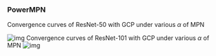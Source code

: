 ### PowerMPN

Convergence curves of ResNet-50 with GCP under various $\alpha$ of MPN

![img](https://mpnpowernorm.oss-ap-northeast-2.aliyuncs.com/r50.jpg)
Convergence curves of ResNet-101 with GCP under various $\alpha$ of MPN
![img](https://mpnpowernorm.oss-ap-northeast-2.aliyuncs.com/101.jpg) 

